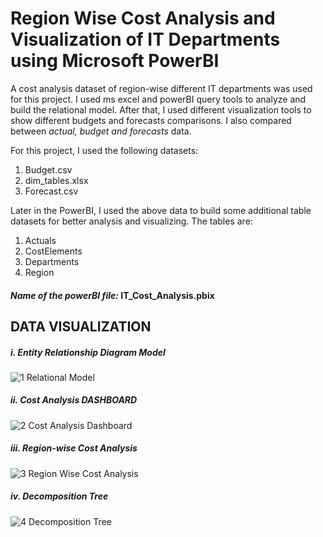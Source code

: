 # Region Wise Cost Analysis and Visualization of IT Departments using Microsoft PowerBI
A cost analysis dataset of region-wise different IT departments was used for this project. I used ms excel and powerBI query tools to analyze and build the relational model. 
After that, I used different visualization tools to show different budgets and forecasts comparisons. I also compared between *actual, budget and forecasts* data.

For this project, I used the following datasets:
1. Budget.csv
2. dim_tables.xlsx
3. Forecast.csv

Later in the PowerBI, I used the above data to build some additional table datasets for better analysis and visualizing. The tables are:
1. Actuals
2. CostElements
3. Departments
4. Region

#### *Name of the powerBI file:*  IT_Cost_Analysis.pbix

## DATA VISUALIZATION
##### i. Entity Relationship Diagram Model
![1  Relational Model](https://user-images.githubusercontent.com/45898995/121475468-452ae700-c9e7-11eb-9193-acb92ec4eb9d.PNG)

##### ii. Cost Analysis DASHBOARD
![2  Cost Analysis Dashboard](https://user-images.githubusercontent.com/45898995/121475626-7a373980-c9e7-11eb-92af-f4205a905d11.PNG)

##### iii. Region-wise Cost Analysis
![3  Region Wise Cost Analysis](https://user-images.githubusercontent.com/45898995/121475752-a488f700-c9e7-11eb-9c1f-cd3386401198.PNG)

##### iv. Decomposition Tree
![4  Decomposition Tree](https://user-images.githubusercontent.com/45898995/121475807-b5396d00-c9e7-11eb-8a2e-496f5ff5da8b.PNG)
